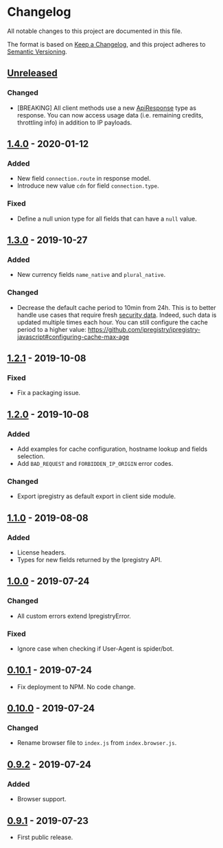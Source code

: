 # Changelog

All notable changes to this project are documented in this file.

The format is based on [Keep a Changelog](https://keepachangelog.com/en/1.0.0/),
and this project adheres to [Semantic Versioning](https://semver.org/spec/v2.0.0.html).

## [Unreleased]
### Changed
- [BREAKING] All client methods use a new [ApiResponse](https://github.com/ipregistry/ipregistry-javascript/blob/master/src/request.ts#L25) type as response.
You can now access usage data (i.e. remaining credits, throttling info) in addition to IP payloads.

## [1.4.0] - 2020-01-12
### Added
- New field `connection.route` in response model.
- Introduce new value `cdn` for field `connection.type`.
### Fixed
- Define a null union type for all fields that can have a `null` value.

## [1.3.0] - 2019-10-27
### Added
- New currency fields `name_native` and `plural_native`.
### Changed
- Decrease the default cache period to 10min from 24h. 
This is to better handle use cases that require fresh [security data](https://ipregistry.co/docs/proxy-tor-threat-detection#content). 
Indeed, such data is updated multiple times each hour. 
You can still configure the cache period to a higher value:
https://github.com/ipregistry/ipregistry-javascript#configuring-cache-max-age

## [1.2.1] - 2019-10-08
### Fixed
- Fix a packaging issue.

## [1.2.0] - 2019-10-08
### Added
- Add examples for cache configuration, hostname lookup and fields selection.
- Add `BAD_REQUEST` and `FORBIDDEN_IP_ORIGIN` error codes.
### Changed
- Export ipregistry as default export in client side module.

## [1.1.0] - 2019-08-08
### Added
- License headers.
- Types for new fields returned by the Ipregistry API.

## [1.0.0] - 2019-07-24
### Changed
- All custom errors extend IpregistryError.
### Fixed
- Ignore case when checking if User-Agent is spider/bot.

## [0.10.1] - 2019-07-24
- Fix deployment to NPM. No code change.

## [0.10.0] - 2019-07-24
### Changed
- Rename browser file to `index.js` from `index.browser.js`.

## [0.9.2] - 2019-07-24
### Added
- Browser support.

## [0.9.1] - 2019-07-23
- First public release.

[Unreleased]: https://github.com/ipregistry/ipregistry-javascript/compare/1.4.0...HEAD
[1.4.0]: https://github.com/ipregistry/ipregistry-javascript/releases/tag/1.3.0...1.4.0
[1.3.0]: https://github.com/ipregistry/ipregistry-javascript/releases/tag/1.2.1...1.3.0
[1.2.1]: https://github.com/ipregistry/ipregistry-javascript/releases/tag/1.2.0...1.2.1
[1.2.0]: https://github.com/ipregistry/ipregistry-javascript/releases/tag/1.1.0...1.2.0
[1.1.0]: https://github.com/ipregistry/ipregistry-javascript/releases/tag/1.0.0...1.1.0
[1.0.0]: https://github.com/ipregistry/ipregistry-javascript/releases/tag/0.10.1...1.0.0
[0.10.1]: https://github.com/ipregistry/ipregistry-javascript/releases/tag/0.10.0...0.10.1
[0.10.0]: https://github.com/ipregistry/ipregistry-javascript/releases/tag/0.9.2...0.10.0
[0.9.2]: https://github.com/ipregistry/ipregistry-javascript/releases/tag/0.9.1...0.9.2
[0.9.1]: https://github.com/ipregistry/ipregistry-javascript/releases/tag/0.9.1
